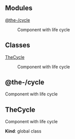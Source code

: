 <!--- Code generated by @the-/script-doc. DO NOT EDIT. -->

## Modules

<dl>
<dt><a href="#module_@the-/cycle">@the-/cycle</a></dt>
<dd><p>Component with life cycle</p>
</dd>
</dl>

## Classes

<dl>
<dt><a href="#TheCycle">TheCycle</a></dt>
<dd><p>Component with life cycle</p>
</dd>
</dl>

<a name="module_@the-/cycle"></a>

## @the-/cycle
Component with life cycle

<a name="TheCycle"></a>

## TheCycle
Component with life cycle

**Kind**: global class  
